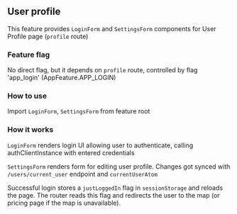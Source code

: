 ## User profile

This feature provides `LoginForm` and `SettingsForm` components for User Profile page (`profile` route)

### Feature flag

No direct flag, but it depends on `profile` route, controlled by flag
'app_login' (AppFeature.APP_LOGIN)

### How to use

Import `LoginForm`, `SettingsForm` from feature root

### How it works

`LoginForm` renders login UI allowing user to authenticate, calling authClientInstance with entered credentials

`SettingsForm` renders form for editing user profile. Changes got synced with `/users/current_user` endpoint and `currentUserAtom`

Successful login stores a `justLoggedIn` flag in `sessionStorage` and reloads the page. The router reads this flag and redirects the user to the map (or pricing page if the map is unavailable).
